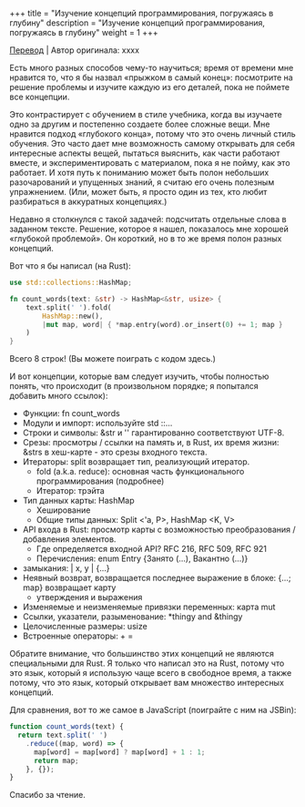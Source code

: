 +++
title = "Изучение концепций программирования, погружаясь в глубину"
description = "Изучение концепций программирования, погружаясь в глубину"
weight = 1
+++

[Перевод](https://deterministic.space/learn-programming-jump-in-at-the-deep-end.html) | Автор оригинала: xxxx

Есть много разных способов чему-то научиться; время от времени мне нравится то, что я бы назвал «прыжком в самый конец»: посмотрите на решение проблемы и изучите каждую из его деталей, пока не поймете все концепции.

Это контрастирует с обучением в стиле учебника, когда вы изучаете одно за другим и постепенно создаете более сложные вещи. Мне нравится подход «глубокого конца», потому что это очень личный стиль обучения. Это часто дает мне возможность самому открывать для себя интересные аспекты вещей, пытаться выяснить, как части работают вместе, и экспериментировать с материалом, пока я не пойму, как это работает. И хотя путь к пониманию может быть полон небольших разочарований и упущенных знаний, я считаю его очень полезным упражнением. (Или, может быть, я просто один из тех, кто любит разбираться в аккуратных концепциях.)

Недавно я столкнулся с такой задачей: подсчитать отдельные слова в заданном тексте. Решение, которое я нашел, показалось мне хорошей «глубокой проблемой». Он короткий, но в то же время полон разных концепций.

Вот что я бы написал (на Rust): 

```rust
use std::collections::HashMap;

fn count_words(text: &str) -> HashMap<&str, usize> {
    text.split(' ').fold(
        HashMap::new(),
        |mut map, word| { *map.entry(word).or_insert(0) += 1; map }
    )
}
```

Всего 8 строк! (Вы можете поиграть с кодом здесь.)

И вот концепции, которые вам следует изучить, чтобы полностью понять, что происходит (в произвольном порядке; я попытался добавить много ссылок):

- Функции: fn count_words
- Модули и импорт: используйте std ::…
- Строки и символы: &str и '' гарантированно соответствуют UTF-8.
- Срезы: просмотры / ссылки на память и, в Rust, их время жизни: &strs в хеш-карте - это срезы входного текста.
- Итераторы: split возвращает тип, реализующий итератор.
    - fold (a.k.a. reduce): основная часть функционального программирования (подробнее)
    - Итератор: трэйта
- Тип данных карты: HashMap
    - Хеширование
    - Общие типы данных: Split <'a, P>, HashMap <K, V>
- API входа в Rust: просмотр карты с возможностью преобразования / добавления элементов.
    - Где определяется входной API? RFC 216, RFC 509, RFC 921
    - Перечисления: enum Entry {Занято (…), Вакантно (…)}
- замыкания: | x, y | {…}
- Неявный возврат, возвращается последнее выражение в блоке: {…; map} возвращает карту
    - утверждения и выражения
- Изменяемые и неизменяемые привязки переменных: карта mut
- Ссылки, указатели, разыменование: *thingy and &thingy
- Целочисленные размеры: usize
- Встроенные операторы: + =

Обратите внимание, что большинство этих концепций не являются специальными для Rust. Я только что написал это на Rust, потому что это язык, который я использую чаще всего в свободное время, а также потому, что это язык, который открывает вам множество интересных концепций.

Для сравнения, вот то же самое в JavaScript (поиграйте с ним на JSBin): 

```js
function count_words(text) {
  return text.split(' ')
    .reduce((map, word) => {
      map[word] = map[word] ? map[word] + 1 : 1;
      return map;
    }, {});
}
```

Спасибо за чтение.
